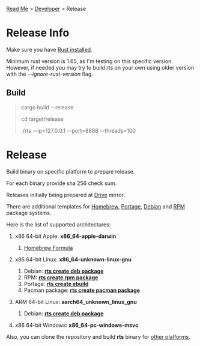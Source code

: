[Read Me](README.md) > [Developer](DEVELOPER.md) > Release

# Release Info
Make sure you have [Rust installed](https://www.rust-lang.org/tools/install).

Minimum rust version is 1.65, as I'm testing on this specific version. However, if needed you may try to build rts on your own using older version with the _--ignore-rust-version_ flag.


## Build

> cargo build --release
>
> cd target/release
>
> ./rts --ip=127.0.0.1 --port=8888 --threads=100


# Release
Build binary on specific platform to prepare release.

For each binary provide sha 256 check sum.

Releases initially being prepared at
[Drive](https://drive.google.com/drive/folders/13iSR3VxmfFvZgOZ0LddP_EJp7GJ-lQd8?usp=share_link) mirror.

There are additional templates for
[Homebrew](https://brew.sh/),
[Portage](https://wiki.gentoo.org/wiki/Portage), 
[Debian](https://www.debian.org/) and
[RPM](https://rpm.org/) package systems.


Here is the list of supported architectures:
1. x86 64-bit Apple: **x86_64-apple-darwin**
    1. [Homebrew Formula](https://github.com/bohdaq/homebrew-rust-tls-server)
1. x86 64-bit Linux: **x86_64-unknown-linux-gnu**
   1.  Debian: **[rts create deb package](https://github.com/bohdaq/rws-create-deb)** 
   1.  RPM: **[rts create rpm package](https://github.com/bohdaq/rws-rpm-builder)**
   1.  Portage: **[rts create ebuild](https://github.com/bohdaq/rts-portage-ebuild)**
   1.  Pacman package: **[rts create pacman package](https://github.com/bohdaq/rts-arch-package)**

1. ARM 64-bit Linux: **aarch64_unknown_linux_gnu**
   1.  Debian: **[rts create deb package](https://github.com/bohdaq/rws-create-deb)**
1. x86 64-bit Windows: **x86_64-pc-windows-msvc**

Also, you can clone the repository and build **rts** binary for [other platforms](https://doc.rust-lang.org/nightly/rustc/platform-support.html).
